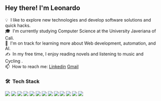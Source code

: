 <h2>Hey there! I'm Leonardo</h2>


<!--
**iPoe/iPoe** is a ✨ _special_ ✨ repository because its `README.md` (this file) appears on your GitHub profile.

Here are some ideas to get you started:-->
💡 &nbsp;I like to explore new technologies and develop software solutions and quick hacks.\
🎓 &nbsp;I'm currently studying Computer Science at the University Javeriana of Cali.\
🌱 &nbsp;I'm on track for learning more about Web development, automation, and AI.\
✍️ &nbsp;In my free time, I enjoy reading novels and listening to music and Cycling .\
📫  &nbsp;How to reach me: [Linkedin](https://www.linkedin.com/in/leonardo-saez-wilches-719650157/) [Gmail](mailto:leonardosawi12@gmail.com)




### 🛠 &nbsp;Tech Stack

<img src = "https://img.shields.io/badge/-HTML5-E34F26?style=flat&logo=html5&logoColor=white"> <img src = "https://img.shields.io/badge/-CSS3-1572B6?style=flat&logo=css3&logoColor=white">
<img src="https://img.shields.io/badge/-Bootstrap-563D7C?style=flat&logo=bootstrap&logoColor=white">
<img src="https://img.shields.io/badge/-JavaScript-eed718?style=flat&logo=javascript&logoColor=ffffff">
<img src="https://img.shields.io/badge/-React-000000?style=flat&logo=react&logoColor=00c8ff">
<img src="https://img.shields.io/badge/-MongoDB-4DB33D?style=flat&logo=mongodb&logoColor=FFFFFF">
<img src="https://img.shields.io/badge/-GraphQL-e535ab?style=flat&logo=graphql&logoColor=FFFFFF">
<img src="https://img.shields.io/badge/-MySQL-F29111?style=flat&logo=mysql&logoColor=FFFFFF">
<img src="http://img.shields.io/badge/-Google%20Cloud%20Platform-4285F4?style=flat&logo=google%20cloud&logoColor=white">
<img src="http://img.shields.io/badge/-Git-F1502F?style=flat&logo=git&logoColor=FFFFFF">
<img src="http://img.shields.io/badge/-Github-000000?style=flat&logo=github&logoColor=FFFFFF">
<img src="http://img.shields.io/badge/-VS%20Code-007ACC?style=flat&logo=visual%20studio%20code&logoColor=white">
<img src="http://img.shields.io/badge/-Heroku-430098?style=flat&logo=heroku&logoColor=white">



